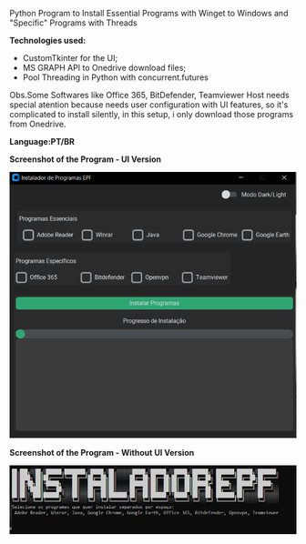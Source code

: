Python Program to Install Essential Programs with Winget to Windows and "Specific" Programs with Threads

**Technologies used:**

- CustomTkinter for the UI;
- MS GRAPH API to Onedrive download files;
- Pool Threading in Python with concurrent.futures

Obs.Some Softwares like Office 365, BitDefender, Teamviewer Host needs special atention because needs user configuration with UI features, so it's complicated to install silently, in this setup, i only download those programs from Onedrive.

**Language:PT/BR**

**Screenshot of the Program - UI Version**

![Screenshot of the Program - UI Version](img/program_ui_ss.png "Screenshot of the Program - UI Version")


**Screenshot of the Program - Without UI Version**

![Screenshot of the Program - Without UI Version](img/program_withoutui_ss.png "Screenshot of the Program - Without UI Version")
